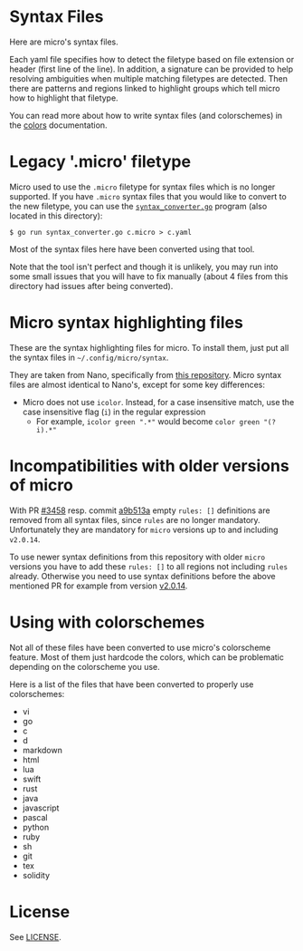 # Syntax Files

Here are micro's syntax files.

Each yaml file specifies how to detect the filetype based on file extension or header (first line of the line).
In addition, a signature can be provided to help resolving ambiguities when multiple matching filetypes are detected.
Then there are patterns and regions linked to highlight groups which tell micro how to highlight that filetype.

You can read more about how to write syntax files (and colorschemes) in the [colors](../help/colors.md) documentation.

# Legacy '.micro' filetype

Micro used to use the `.micro` filetype for syntax files which is no longer supported. If you have `.micro`
syntax files that you would like to convert to the new filetype, you can use the [`syntax_converter.go`](./syntax_converter.go) program (also located in this directory):

```
$ go run syntax_converter.go c.micro > c.yaml
```

Most of the syntax files here have been converted using that tool.

Note that the tool isn't perfect and though it is unlikely, you may run into some small issues that you will have to fix manually
(about 4 files from this directory had issues after being converted).

# Micro syntax highlighting files

These are the syntax highlighting files for micro. To install them, just
put all the syntax files in `~/.config/micro/syntax`.

They are taken from Nano, specifically from [this repository](https://github.com/scopatz/nanorc).
Micro syntax files are almost identical to Nano's, except for some key differences:

* Micro does not use `icolor`. Instead, for a case insensitive match, use the case insensitive flag (`i`) in the regular expression
    * For example, `icolor green ".*"` would become `color green "(?i).*"`

# Incompatibilities with older versions of micro

With PR [#3458](https://github.com/zyedidia/micro/pull/3458) resp. commit
[a9b513a](https://github.com/zyedidia/micro/commit/a9b513a28adaaa7782505dc1e284e1a0132cb66f)
empty `rules: []` definitions are removed from all syntax files, since
`rules` are no longer mandatory.
Unfortunately they are mandatory for `micro` versions up to and including `v2.0.14`.

To use newer syntax definitions from this repository with older `micro` versions
you have to add these `rules: []` to all regions not including `rules` already.
Otherwise you need to use syntax definitions before the above mentioned PR
for example from version [v2.0.14](https://github.com/zyedidia/micro/tree/v2.0.14).

# Using with colorschemes

Not all of these files have been converted to use micro's colorscheme feature. Most of them just hardcode the colors, which can be problematic depending on the colorscheme you use.

Here is a list of the files that have been converted to properly use colorschemes:

* vi
* go
* c
* d
* markdown
* html
* lua
* swift
* rust
* java
* javascript
* pascal
* python
* ruby
* sh
* git
* tex
* solidity

# License

See [LICENSE](LICENSE).
